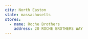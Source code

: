 ```yaml
---
city: North Easton
state: massachusetts
stores:
  - name: Roche Brothers
    address: 20 ROCHE BROTHERS WAY
---
```

